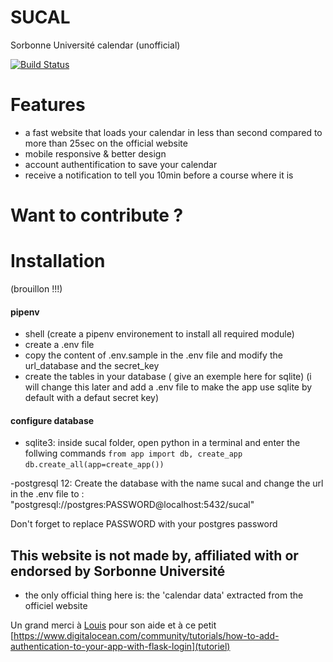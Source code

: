 # SUCAL
Sorbonne Université calendar (unofficial)

[![Build Status](https://travis-ci.com/AmineDjeghri/SUCAL.svg?branch=master)](https://travis-ci.com/AmineDjeghri/SUCAL)

# Features
- a fast website that loads your calendar in less than second compared to more than 25sec on the official website
- mobile responsive & better design
- account authentification to save your calendar 
- receive a notification to tell you 10min before a course where it is


# Want to contribute ?

# Installation
(brouillon !!!)
#### pipenv 
- shell (create a pipenv environement to install all required module)
- create a .env file
- copy the content of .env.sample in the .env file and modify the url_database and the secret_key 
- create the tables in your database ( give an exemple here for sqlite)
(i will change this later and add a .env file to make the app use sqlite by default with a defaut secret key)

#### configure database
- sqlite3: inside sucal folder, open python in a terminal and enter the follwing commands
`from app import db, create_app `
`db.create_all(app=create_app()) `

-postgresql 12: Create the database with the name sucal and change the url in the .env file to : "postgresql://postgres:PASSWORD@localhost:5432/sucal"

Don't forget to replace PASSWORD with your postgres password

## This website is not made by, affiliated with or endorsed by Sorbonne Université
- the only official thing here is:  the 'calendar data' extracted from the officiel website

Un grand merci à [Louis](https://github.com/lgvld) pour son aide
et 
à ce petit [https://www.digitalocean.com/community/tutorials/how-to-add-authentication-to-your-app-with-flask-login](tutoriel) 
